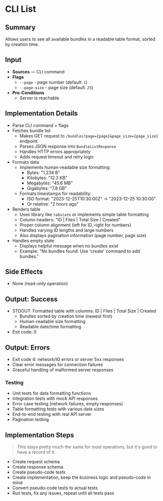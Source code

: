 # CLI List

## Summary

Allows users to see all available bundles in a readable table format, sorted by creation time.

## Input

- **Sources** — CLI command
- **Flags**
  - `--page` - page number (default: `1`)
  - `--page-size` - page size (default: `25`)
- **Pre-Conditions**
  - Server is reachable

## Implementation Details

- Parse CLI command + flags
- Fetches bundle list
  - Makes GET request to `/bundles?page={page}&page_size={page_size}` endpoint
  - Parses JSON response into `BundleListResponse`
  - Handles HTTP errors appropriately
  - Adds request timeout and retry logic
- Formats data
  - Implements human-readable size formatting:
    - Bytes: "1,234 B"
    - Kilobytes: "12.3 KB"
    - Megabytes: "45.6 MB"
    - Gigabytes: "7.8 GB"
  - Formats timestamps for readability:
    - ISO format: "2023-12-25T10:30:00Z" → "2023-12-25 10:30:00"
    - Or relative: "2 hours ago"
- Renders table
  - Uses library like `tabulate` or implements simple table formatting
  - Column headers: "ID | Files | Total Size | Created"
  - Proper column alignment (left for ID, right for numbers)
  - Handles varying ID lengths and large numbers
  - Also displays pagination information (page number, page size)
- Handles empty state
  - Displays helpful message when no bundles exist
  - Example: "No bundles found. Use 'create' command to add bundles."

## Side Effects

- None (read-only operation)

## Output: Success

- STDOUT: Formatted table with columns: ID | Files | Total Size | Created
  - Bundles sorted by creation time (newest first)
  - Human-readable size formatting
  - Readable date/time formatting
- Exit code: 0

## Output: Errors

- Exit code 4: network/IO errors or server 5xx responses
- Clear error messages for connection failures
- Graceful handling of malformed server responses

### Testing
- Unit tests for data formatting functions
- Integration tests with mock API responses
- Error case testing (network failures, empty responses)
- Table formatting tests with various data sizes
- End-to-end testing with real API server
- Pagination testing

## Implementation Steps

> This stays pretty much the same for most operations, but it's good to have a record of it.

- Create request schema
- Create response schema
- Create pseudo-code tests
- Create implementation, keep the business logic and pseudo-code in mind
- Convert pseudo-code tests to actual tests
- Run tests, fix any issues, repeat until all tests pass